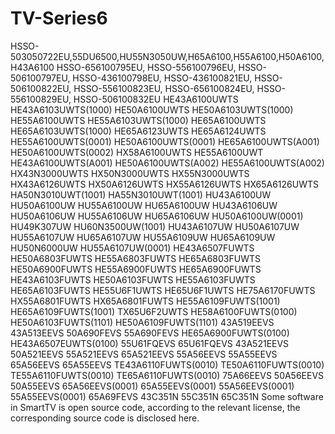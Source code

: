 # TV-Series6
HSSO-503050722EU,55DU6500,HU55N3050UW,H65A6100,H55A6100,H50A6100,H43A6100 HSSO-656100795EU, HSSO-556100796EU, HSSO-506100797EU, HSSO-436100798EU, HSSO-436100821EU, HSSO-506100822EU, HSSO-556100823EU, HSSO-656100824EU, HSSO-556100829EU, HSSO-506100832EU
HE43A6100UWTS HE43A6103UWTS(1000) HE50A6100UWTS HE50A6103UWTS(1000) HE55A6100UWTS HE55A6103UWTS(1000) HE65A6100UWTS HE65A6103UWTS(1000) HE65A6123UWTS HE65A6124UWTS HE55A6100UWTS(0001) HE50A6100UWTS(0001) HE65A6100UWTS(A001) HE50A6100UWTS(0002) HX58A6100UWTS HE55A6100UWT HE43A6100UWTS(A001) HE50A6100UWTS(A002) HE55A6100UWTS(A002) HX43N3000UWTS HX50N3000UWTS HX55N3000UWTS HX43A6126UWTS HX50A6126UWTS HX55A6126UWTS HX65A6126UWTS HA50N3010UWT(1001) HA55N3010UWT(1001) HU43A6100UW HU50A6100UW HU55A6100UW HU65A6100UW HU43A6106UW HU50A6106UW HU55A6106UW HU65A6106UW HU50A6100UW(0001) HU49K307UW HU60N3500UW(1001) HU43A6107UW HU50A6107UW HU55A6107UW HU65A6107UW HU55A6109UW HU65A6109UW HU50N6000UW HU55A6107UW(0001)
HE43A6507FUWTS HE50A6803FUWTS HE55A6803FUWTS HE65A6803FUWTS HE50A6900FUWTS HE55A6900FUWTS HE65A6900FUWTS HE43A6103FUWTS HE50A6103FUWTS HE55A6103FUWTS HE65A6103FUWTS HE55U6F1UWTS HE65U6F1UWTS HE75A6170FUWTS HX55A6801FUWTS HX65A6801FUWTS HE55A6109FUWTS(1001) HE65A6109FUWTS(1001) TX65U6F2UWTS HE58A6100FUWTS(0100) HE50A6103FUWTS(1101) HE50A6109FUWTS(1101) 43A519EEVS 43A513EEVS 50A690FEVS 55A690FEVS  HE65A6900FUWTS(0100) HE43A6507EUWTS(0100) 55U61FQEVS 65U61FQEVS 43A521EEVS  50A521EEVS 55A521EEVS 65A521EEVS 55A56EEVS 55A55EEVS 65A56EEVS 65A55EEVS TE43A6110FUWTS(0010) TE50A6110FUWTS(0010) TE55A6110FUWTS(0010) TE65A6110FUWTS(0010) 75A66EEVS 50A56EEVS 50A55EEVS 65A56EEVS(0001) 65A55EEVS(0001) 55A56EEVS(0001) 55A55EEVS(0001) 65A69FEVS 43C351N 55C351N 65C351N
Some software in SmartTV is open source code, according to the relevant license, the corresponding source code is disclosed here.
